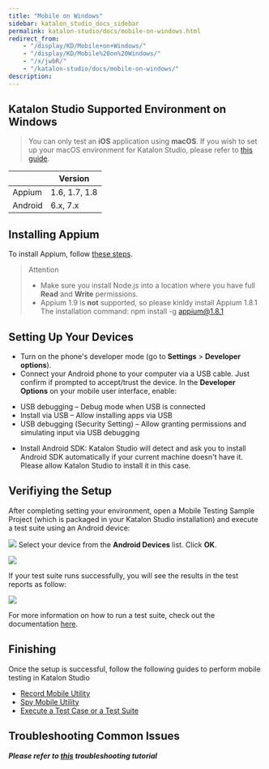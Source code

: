 ```yaml
---
title: "Mobile on Windows"
sidebar: katalon_studio_docs_sidebar
permalink: katalon-studio/docs/mobile-on-windows.html
redirect_from:
    - "/display/KD/Mobile+on+Windows/"
    - "/display/KD/Mobile%20on%20Windows/"
    - "/x/jwbR/"
    - "/katalon-studio/docs/mobile-on-windows/"
description:
---
```

Katalon Studio Supported Environment on Windows
-----------------------------------------------

> You can only test an **iOS** application using **macOS**. If you wish to set up your macOS environment for Katalon Studio, please refer to [this guide](/x/9AXR).

|   | Version |
| --- | --- |
| Appium | 1.6, 1.7, 1.8 |
| Android | 6.x, 7.x |

Installing Appium
-----------------------

To install Appium, follow [these steps](http://appium.io/docs/en/about-appium/getting-started/#installing-appium).

> Attention
>
> *   Make sure you install Node.js into a location where you have full **Read** and **Write** permissions.
> *   Appium 1.9 is **not** supported, so please kinldy install Appium 1.8.1 
>     The installation command: npm install -g appium@1.8.1

Setting Up Your Devices
-----------------------

*   Turn on the phone's developer mode (go to **Settings** > **Developer options**).
*   Connect your Android phone to your computer via a USB cable. Just confirm if prompted to accept/trust the device. In the **Developer Options** on your mobile user interface, enable:
- USB debugging – Debug mode when USB is connected 
- Install via USB – Allow installing apps via USB
- USB debugging (Security Setting) – Allow granting permissions and simulating input via USB debugging 

*   Install Android SDK: Katalon Studio will detect and ask you to install Android SDK automatically if your current machine doesn't have it. Please allow Katalon Studio to install it in this case.

Verifiying the Setup
--------------------

After completing setting your environment, open a Mobile Testing Sample Project (which is packaged in your Katalon Studio installation) and execute a test suite using an Android device: 

![](../../images/katalon-studio/docs/mobile-on-windows/image2017-6-29-143A483A34.png)
Select your device from the **Android Devices** list. Click **OK**. 

![](../../images/katalon-studio/docs/mobile-on-windows/image2018-1-26-183A393A1.png)

If your test suite runs successfully, you will see the results in the test reports as follow:

![](../../images/katalon-studio/docs/mobile-on-windows/image2018-6-15-173A473A28.png)

For more information on how to run a test suite, check out the documentation [here](/pages/viewpage.action?pageId=786668).

Finishing
---------------

Once the setup is successful, follow the following guides to perform mobile testing in Katalon Studio

*   [Record Mobile Utility](/display/KD/Record+Mobile+Utility)
*   [Spy Mobile Utility](/display/KD/Spy+Mobile+Utility)
*   [Execute a Test Case or a Test Suite](/display/KD/Execute+a+Test+Case+or+a+Test+Suite)

Troubleshooting Common Issues
-----------------------------

_**Please refer to [this](/display/KD/Troubleshooting+automated+mobile+testing) troubleshooting tutorial**_
